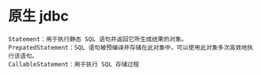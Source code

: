 # 原生 jdbc
    Statement：用于执行静态 SQL 语句并返回它所生成结果的对象。
    PrepatedStatement：SQL 语句被预编译并存储在此对象中，可以使用此对象多次高效地执行该语句。
    CallableStatement：用于执行 SQL 存储过程
